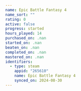 ```yaml
---
name: Epic Battle Fantasy 4
name_sort: ""
rating: 0
active: false
progress: started
hours_played: 14
purchased_on: .nan
started_on: .nan
beaten_on: .nan
completed_on: .nan
mastered_on: .nan
identifiers:
  - type: steam
    appid: "265610"
    name: Epic Battle Fantasy 4
    synced_on: 2024-08-30
---
```

